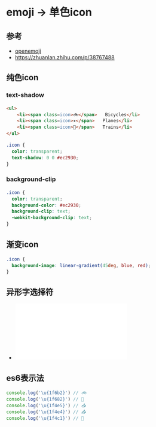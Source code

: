 # emoji -> 单色icon

## 参考
  - [openemoji](https://openmoji.org/)
  - https://zhuanlan.zhihu.com/p/38767488


## 纯色icon

### text-shadow
```html
<ul>
    <li><span class=icon>🚲</span>   Bicycles</li>
    <li><span class=icon>✈️</span>   Planes</li>
    <li><span class=icon>🚂</span>   Trains</li>
</ul>
```
```css
.icon {
  color: transparent;
  text-shadow: 0 0 #ec2930;
}
```

### background-clip
```css
.icon {
  color: transparent;
  background-color: #ec2930;
  background-clip: text;
  -webkit-background-clip: text;
}
```

## 渐变icon
```css
.icon {
  background-image: linear-gradient(45deg, blue, red);
}
```

## 异形字选择符
  - ![ufe00](UFE00.pdf)

## es6表示法
```js
console.log('\u{1f6b2}') // 🚲
console.log('\u{1f682}') // 🚂
console.log('\u{1f4e5}') // 📥
console.log('\u{1f4e4}') // 📤
console.log('\u{1f4c1}') // 📁
```





